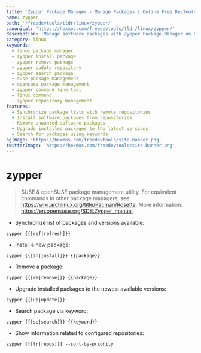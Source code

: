 ```yaml
---
title: 'Zypper Package Manager - Manage Packages | Online Free DevTools by Hexmos'
name: zypper
path: '/freedevtools/tldr/linux/zypper/'
canonical: 'https://hexmos.com/freedevtools/tldr/linux/zypper/'
description: 'Manage software packages with Zypper Package Manager on Linux. Update repositories, install, remove and search packages efficiently using command line. Free online tool, no registration required.'
category: linux
keywords:
  - linux package manager
  - zypper install package
  - zypper remove package
  - zypper update repository
  - zypper search package
  - suse package management
  - opensuse package management
  - zypper command line tool
  - linux command
  - zypper repository management
features:
  - Synchronize package lists with remote repositories
  - Install software packages from repositories
  - Remove unwanted software packages
  - Upgrade installed packages to the latest versions
  - Search for packages using keywords
ogImage: 'https://hexmos.com/freedevtools/site-banner.png'
twitterImage: 'https://hexmos.com/freedevtools/site-banner.png'
---
```


# zypper

> SUSE & openSUSE package management utility.
> For equivalent commands in other package managers, see <https://wiki.archlinux.org/title/Pacman/Rosetta>.
> More information: <https://en.opensuse.org/SDB:Zypper_manual>.

- Synchronize list of packages and versions available:

`zypper {{[ref|refresh]}}`

- Install a new package:

`zypper {{[in|install]}} {{package}}`

- Remove a package:

`zypper {{[rm|remove]}} {{package}}`

- Upgrade installed packages to the newest available versions:

`zypper {{[up|update]}}`

- Search package via keyword:

`zypper {{[se|search]}} {{keyword}}`

- Show information related to configured repositories:

`zypper {{[lr|repos]}} --sort-by-priority`
